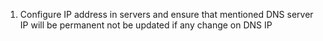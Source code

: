 1. Configure IP address in servers and ensure that mentioned DNS server IP will be permanent not be updated if any change on DNS IP
		